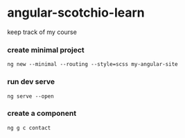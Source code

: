 # angular-scotchio-learn
keep track of my course

### create minimal project
`ng new --minimal --routing --style=scss my-angular-site`

### run dev serve
`ng serve --open`

### create a component
`ng g c contact`
